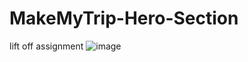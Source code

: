 # MakeMyTrip-Hero-Section
lift off assignment
![image](https://github.com/user-attachments/assets/251989e1-43fa-429c-8701-02a9c139ba66)
